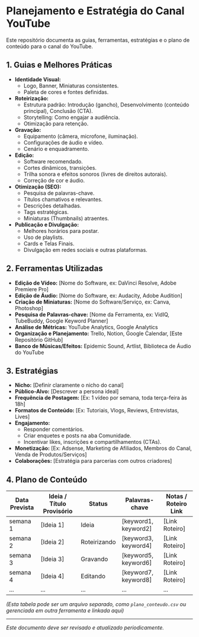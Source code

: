 # Planejamento e Estratégia do Canal YouTube

Este repositório documenta as guias, ferramentas, estratégias e o plano de conteúdo para o canal do YouTube.

## 1. Guias e Melhores Práticas

- **Identidade Visual:**
    - Logo, Banner, Miniaturas consistentes.
    - Paleta de cores e fontes definidas.
- **Roteirização:**
    - Estrutura padrão: Introdução (gancho), Desenvolvimento (conteúdo principal), Conclusão (CTA).
    - Storytelling: Como engajar a audiência.
    - Otimização para retenção.
- **Gravação:**
    - Equipamento (câmera, microfone, iluminação).
    - Configurações de áudio e vídeo.
    - Cenário e enquadramento.
- **Edição:**
    - Software recomendado.
    - Cortes dinâmicos, transições.
    - Trilha sonora e efeitos sonoros (livres de direitos autorais).
    - Correção de cor e áudio.
- **Otimização (SEO):**
    - Pesquisa de palavras-chave.
    - Títulos chamativos e relevantes.
    - Descrições detalhadas.
    - Tags estratégicas.
    - Miniaturas (Thumbnails) atraentes.
- **Publicação e Divulgação:**
    - Melhores horários para postar.
    - Uso de playlists.
    - Cards e Telas Finais.
    - Divulgação em redes sociais e outras plataformas.

## 2. Ferramentas Utilizadas

- **Edição de Vídeo:** [Nome do Software, ex: DaVinci Resolve, Adobe Premiere Pro]
- **Edição de Áudio:** [Nome do Software, ex: Audacity, Adobe Audition]
- **Criação de Miniaturas:** [Nome do Software/Serviço, ex: Canva, Photoshop]
- **Pesquisa de Palavras-chave:** [Nome da Ferramenta, ex: VidIQ, TubeBuddy, Google Keyword Planner]
- **Análise de Métricas:** YouTube Analytics, Google Analytics
- **Organização e Planejamento:** Trello, Notion, Google Calendar, [Este Repositório GitHub]
- **Banco de Músicas/Efeitos:** Epidemic Sound, Artlist, Biblioteca de Áudio do YouTube

## 3. Estratégias

- **Nicho:** [Definir claramente o nicho do canal]
- **Público-Alvo:** [Descrever a persona ideal]
- **Frequência de Postagem:** [Ex: 1 vídeo por semana, toda terça-feira às 18h]
- **Formatos de Conteúdo:** [Ex: Tutoriais, Vlogs, Reviews, Entrevistas, Lives]
- **Engajamento:**
    - Responder comentários.
    - Criar enquetes e posts na aba Comunidade.
    - Incentivar likes, inscrições e compartilhamentos (CTAs).
- **Monetização:** [Ex: Adsense, Marketing de Afiliados, Membros do Canal, Venda de Produtos/Serviços]
- **Colaborações:** [Estratégia para parcerias com outros criadores]

## 4. Plano de Conteúdo

| Data Prevista | Ideia / Título Provisório     | Status        | Palavras-chave        | Notas / Roteiro Link |
|---------------|-------------------------------|---------------|-----------------------|----------------------|
| semana 1      | [Ideia 1]                     | Ideia         | [keyword1, keyword2]  | [Link Roteiro]       |
| semana 2      | [Ideia 2]                     | Roteirizando  | [keyword3, keyword4]  | [Link Roteiro]       |
| semana 3      | [Ideia 3]                     | Gravando      | [keyword5, keyword6]  | [Link Roteiro]       |
| semana 4      | [Ideia 4]                     | Editando      | [keyword7, keyword8]  | [Link Roteiro]       |
| ...           | ...                           | ...           | ...                   | ...                  |

*(Esta tabela pode ser um arquivo separado, como `plano_conteudo.csv` ou gerenciada em outra ferramenta e linkada aqui)*

---

*Este documento deve ser revisado e atualizado periodicamente.* 